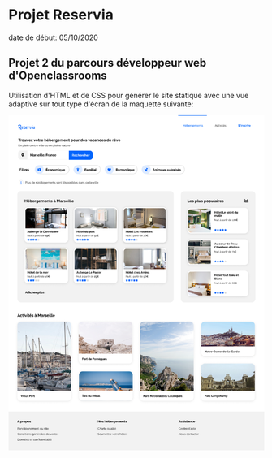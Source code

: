 # Projet Reservia
date de début: 05/10/2020 

## Projet 2 du parcours développeur web d'Openclassrooms

Utilisation d'HTML et de CSS pour générer le site statique avec une vue adaptive sur tout type d'écran de la maquette  suivante:

![Screenshot](img/Desktop1.png)
